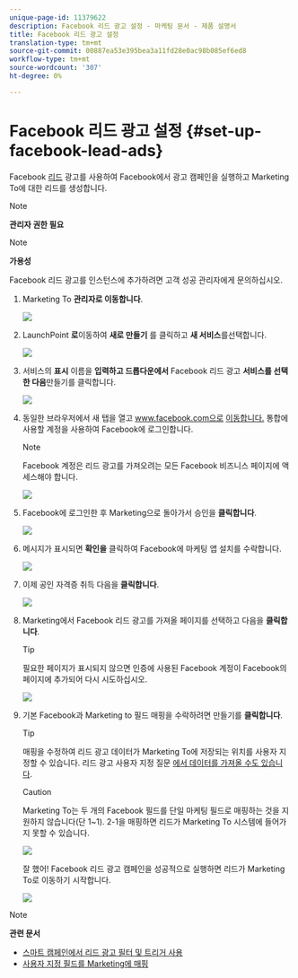 ```yaml
---
unique-page-id: 11379622
description: Facebook 리드 광고 설정 - 마케팅 문서 - 제품 설명서
title: Facebook 리드 광고 설정
translation-type: tm+mt
source-git-commit: 00887ea53e395bea3a11fd28e0ac98b085ef6ed8
workflow-type: tm+mt
source-wordcount: '307'
ht-degree: 0%

---
```



# Facebook 리드 광고 설정 {#set-up-facebook-lead-ads}

Facebook [리드](https://www.facebook.com/business/a/lead-ads) 광고를 사용하여 Facebook에서 광고 캠페인을 실행하고 Marketing To에 대한 리드를 생성합니다.

>[!NOTE]
>
>**관리자 권한 필요**

>[!NOTE]
>
>**가용성**
>
>Facebook 리드 광고를 인스턴스에 추가하려면 고객 성공 관리자에게 문의하십시오.

1. Marketing To **관리자로 이동합니다**.

   ![](assets/image2016-11-29-10-3a50-3a29.png)

1. LaunchPoint **로**&#x200B;이동하여 **새로 만들기** 를 클릭하고 **새 서비스**&#x200B;를선택합니다.

   ![](assets/image2016-11-29-10-3a51-3a11.png)

1. 서비스의 **표시** 이름을 **입력하고 드롭다운에서** Facebook 리드 광고 **서비스를 선택한 다음**&#x200B;만들기를 클릭합니다.

   ![](assets/image2016-11-29-10-3a51-3a47.png)

1. 동일한 브라우저에서 새 탭을 열고 www.facebook.com으로 [이동합니다.](http://www.facebook.com.) 통합에 사용할 계정을 사용하여 Facebook에 로그인합니다.

   >[!NOTE]
   >
   >Facebook 계정은 리드 광고를 가져오려는 모든 Facebook 비즈니스 페이지에 액세스해야 합니다.

   ![](assets/image2016-11-29-10-3a52-3a29.png)

1. Facebook에 로그인한 후 Marketing으로 돌아가서 승인을 **클릭합니다**.

   ![](assets/image2016-11-29-10-3a52-3a51.png)

1. 메시지가 표시되면 **확인을** 클릭하여 Facebook에 마케팅 앱 설치를 수락합니다.

   ![](assets/image2016-11-29-10-3a56-3a3.png)

1. 이제 공인 자격증 취득 다음을 **클릭합니다**.

   ![](assets/image2016-11-29-10-3a56-3a28.png)

1. Marketing에서 Facebook 리드 광고를 가져올 페이지를 선택하고 다음을 **클릭합니다**.

   >[!TIP]
   >
   >필요한 페이지가 표시되지 않으면 인증에 사용된 Facebook 계정이 Facebook의 페이지에 추가되어 다시 시도하십시오.

   ![](assets/image2016-11-29-10-3a58-3a36.png)

1. 기본 Facebook과 Marketing to 필드 매핑을 수락하려면 만들기를 **클릭합니다**.

   >[!TIP]
   >
   >매핑을 수정하여 리드 광고 데이터가 Marketing To에 저장되는 위치를 사용자 지정할 수 있습니다. 리드 광고 사용자 지정 질문 [에서 데이터를 가져올 수도 있습니다](set-up-facebook-lead-ads/map-custom-fields-to-marketo.md).

   >[!CAUTION]
   >
   >Marketing To는 두 개의 Facebook 필드를 단일 마케팅 필드로 매핑하는 것을 지원하지 않습니다(단 1~1). 2-1을 매핑하면 리드가 Marketing To 시스템에 들어가지 못할 수 있습니다.

   ![](assets/image2016-11-29-11-3a0-3a2.png)

   잘 했어! Facebook 리드 광고 캠페인을 성공적으로 실행하면 리드가 Marketing To로 이동하기 시작합니다.

   ![](assets/image2016-11-29-12-3a32-3a54.png)

>[!NOTE]
>
>**관련 문서**
>
>* [스마트 캠페인에서 리드 광고 필터 및 트리거 사용](use-lead-ads-filters-and-triggers-in-a-smart-campaign.md)
>* [사용자 지정 필드를 Marketing에 매핑](set-up-facebook-lead-ads/map-custom-fields-to-marketo.md)

>



